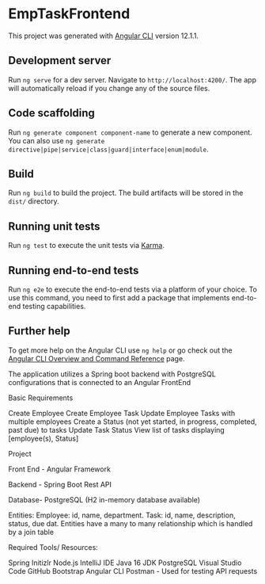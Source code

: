 # EmpTaskFrontend

This project was generated with [Angular CLI](https://github.com/angular/angular-cli) version 12.1.1.

## Development server

Run `ng serve` for a dev server. Navigate to `http://localhost:4200/`. The app will automatically reload if you change any of the source files.

## Code scaffolding

Run `ng generate component component-name` to generate a new component. You can also use `ng generate directive|pipe|service|class|guard|interface|enum|module`.

## Build

Run `ng build` to build the project. The build artifacts will be stored in the `dist/` directory.

## Running unit tests

Run `ng test` to execute the unit tests via [Karma](https://karma-runner.github.io).

## Running end-to-end tests

Run `ng e2e` to execute the end-to-end tests via a platform of your choice. To use this command, you need to first add a package that implements end-to-end testing capabilities.

## Further help

To get more help on the Angular CLI use `ng help` or go check out the [Angular CLI Overview and Command Reference](https://angular.io/cli) page.

The application utilizes a Spring boot backend with PostgreSQL configurations that is connected to an Angular FrontEnd

Basic Requirements

Create Employee Create Employee Task Update Employee Tasks with multiple employees Create a Status (not yet started, in progress, completed, past due) to tasks Update Task Status View list of tasks displaying [employee(s), Status]

Project

Front End - Angular Framework

Backend - Spring Boot Rest API

Database- PostgreSQL (H2 in-memory database available)

Entities: Employee: id, name, department. Task: id, name, description, status, due dat. Entities have a many to many relationship which is handled by a join table

Required Tools/ Resources:

Spring Initizlr Node.js IntelliJ IDE Java 16 JDK PostgreSQL Visual Studio Code GitHub Bootstrap Angular CLI Postman - Used for testing API requests

